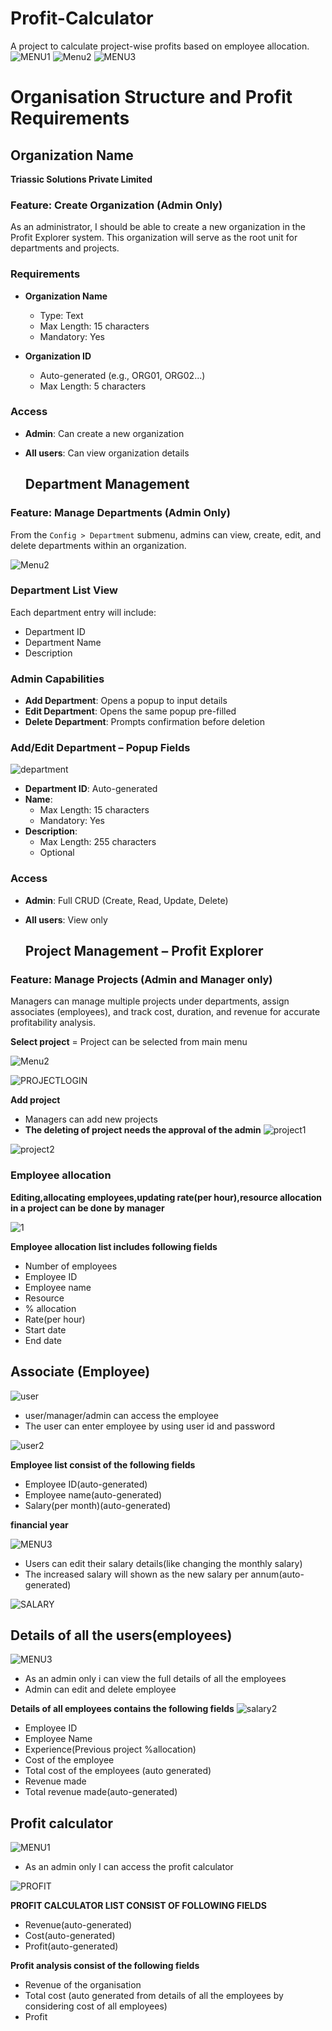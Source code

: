 # Profit-Calculator
A project to calculate project-wise profits based on employee allocation.
![MENU1](https://github.com/user-attachments/assets/cfcc2c12-20b5-4571-8b72-4fbaf0fad882)
![Menu2](https://github.com/user-attachments/assets/fae0a1d4-5be6-4bc8-9eaa-92a5409034fd)
![MENU3](https://github.com/user-attachments/assets/88653310-d540-4924-a26a-3219de5ed751)



# Organisation Structure and Profit Requirements

## Organization Name 
**Triassic Solutions Private Limited**

###  Feature: Create Organization (Admin Only)

As an administrator, I should be able to create a new organization in the Profit Explorer system. This organization will serve as the root unit for departments and projects.

### Requirements

- **Organization Name**  
  - Type: Text  
  - Max Length: 15 characters  
  - Mandatory: Yes

- **Organization ID**  
  - Auto-generated (e.g., ORG01, ORG02...)  
  - Max Length: 5 characters

###  Access

- **Admin**: Can create a new organization  
- **All users**: Can view organization details





  ##  Department Management

###  Feature: Manage Departments (Admin Only)

From the `Config > Department` submenu, admins can view, create, edit, and delete departments within an organization.

![Menu2](https://github.com/user-attachments/assets/5becb4be-5eb7-4a11-954f-fd2b392a4387)


###  Department List View
 

Each department entry will include:
- Department ID
- Department Name
- Description

###  Admin Capabilities

- **Add Department**: Opens a popup to input details
- **Edit Department**: Opens the same popup pre-filled
- **Delete Department**: Prompts confirmation before deletion
 


###  Add/Edit Department – Popup Fields
![department](https://github.com/user-attachments/assets/41d013e4-9f3b-4602-bbc0-bdfe8c54f32a)

- **Department ID**: Auto-generated
- **Name**:  
  - Max Length: 15 characters  
  - Mandatory: Yes
- **Description**:  
  - Max Length: 255 characters  
  - Optional

###  Access

- **Admin**: Full CRUD (Create, Read, Update, Delete)  
- **All users**: View only




  ##  Project Management – Profit Explorer

###  Feature: Manage Projects (Admin and Manager only)

 Managers can manage multiple projects under departments, assign associates (employees), and track cost, duration, and revenue for accurate profitability analysis.

**Select project**
= Project can be selected from main menu


![Menu2](https://github.com/user-attachments/assets/89c24f45-4966-4f59-8d67-424cc0fd1c45)

![PROJECTLOGIN](https://github.com/user-attachments/assets/faa89cb5-0e74-470e-8b30-cd24d6e5c704)


**Add project**
- Managers can add new projects
- **The deleting of project needs the approval of the admin**
![project1](https://github.com/user-attachments/assets/74ff8a7c-ada7-4151-938c-45f7a1ff1f00)

![project2](https://github.com/user-attachments/assets/ca4962e2-78f5-49e8-8554-3a5ab02b782c)

### Employee allocation 
**Editing,allocating employees,updating rate(per hour),resource allocation in a project can be done by  manager**


![1](https://github.com/user-attachments/assets/a3058f9c-0ddf-427a-8280-66b93de224a9)

**Employee allocation list includes following fields**

- Number of employees
- Employee ID
- Employee name
- Resource
- % allocation
- Rate(per hour)
- Start date
- End date

##  Associate (Employee) 
![user](https://github.com/user-attachments/assets/c97a5960-84ae-4078-9829-894addf719cb)

- user/manager/admin can access the employee
- The user can enter employee by using user id and password

  
![user2](https://github.com/user-attachments/assets/f9555be5-5461-4d3b-80de-8d43953c03c6)


**Employee list consist of the following fields**
 - Employee ID(auto-generated)
 - Employee name(auto-generated)
 - Salary(per month)(auto-generated)




**financial year**

![MENU3](https://github.com/user-attachments/assets/23306459-ab69-4ff7-b334-3e78c13113d7)


- Users can edit their salary details(like changing the monthly salary)
- The increased salary will shown as the new salary per annum(auto-generated)

![SALARY](https://github.com/user-attachments/assets/9e0e05c5-09d1-4ee4-968d-f5ed278a6562)


## Details of all the users(employees)

![MENU3](https://github.com/user-attachments/assets/635918fa-1b63-48a4-9204-012e8d69b6ba)

- As an admin only i can view the full details of all the employees
- Admin can edit and delete employee


**Details of all employees contains the following fields**
![salary2](https://github.com/user-attachments/assets/202daa6c-98cf-464a-8860-6b1dc629aea3)

- Employee ID
- Employee Name
- Experience(Previous project %allocation)
- Cost of the employee
- Total cost of the employees (auto generated)
- Revenue made
- Total revenue made(auto-generated)
  
## Profit calculator
![MENU1](https://github.com/user-attachments/assets/1dba6760-d636-4c8a-a44c-469205a66a27)

- As an admin only I can access the profit calculator
  
![PROFIT](https://github.com/user-attachments/assets/2967a3d8-cfbf-473c-9c4e-5bbde73a62c4)

**PROFIT CALCULATOR LIST CONSIST OF FOLLOWING FIELDS**
- Revenue(auto-generated)
- Cost(auto-generated)
- Profit(auto-generated)


**Profit analysis consist of the following fields**
- Revenue of the organisation
- Total cost (auto generated from details of all the employees by considering cost of all employees)
- Profit
